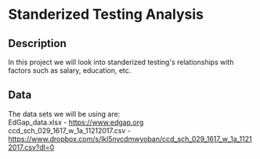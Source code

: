 # Standerized Testing Analysis
## Description
In this project we will look into standerized testing's relationships with factors such as salary, education, etc.

## Data
The data sets we will be using are:  
EdGap_data.xlsx - https://www.edgap.org  
ccd_sch_029_1617_w_1a_11212017.csv - https://www.dropbox.com/s/lkl5nvcdmwyoban/ccd_sch_029_1617_w_1a_11212017.csv?dl=0
